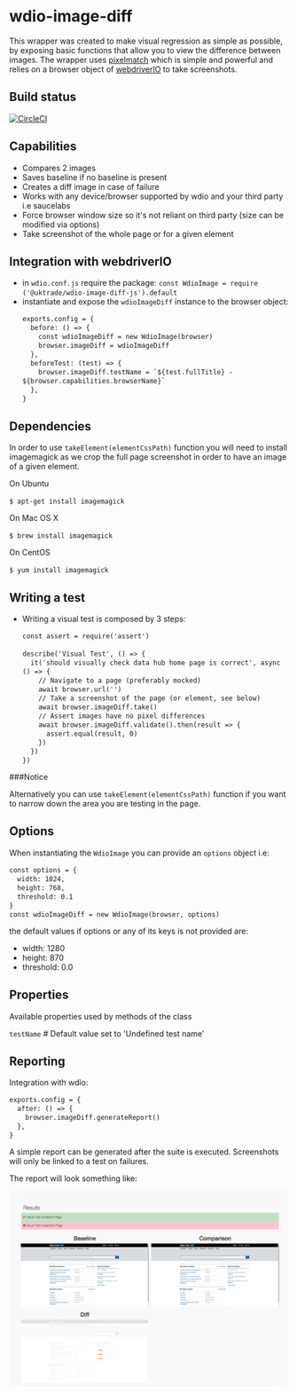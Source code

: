 # wdio-image-diff

This wrapper was created to make visual regression as simple as possible, by exposing basic functions that allow you to view the difference between images.
The wrapper uses [pixelmatch](https://github.com/mapbox/pixelmatch) which is simple and powerful and relies on a browser object of [webdriverIO](https://github.com/webdriverio) to take screenshots.

## Build status

[![CircleCI](https://circleci.com/gh/uktrade/wdio-image-diff/tree/master.svg?style=svg)](https://circleci.com/gh/uktrade/wdio-image-diff/tree/master)

## Capabilities

- Compares 2 images
- Saves baseline if no baseline is present
- Creates a diff image in case of failure
- Works with any device/browser supported by wdio and your third party i.e saucelabs
- Force browser window size so it's not reliant on third party (size can be modified via options)
- Take screenshot of the whole page or for a given element

## Integration with webdriverIO

- in `wdio.conf.js` require the package: `const WdioImage = require ('@uktrade/wdio-image-diff-js').default`
- instantiate and expose the `wdioImageDiff` instance to the browser object:
  ```
  exports.config = {
    before: () => {
      const wdioImageDiff = new WdioImage(browser)
      browser.imageDiff = wdioImageDiff
    },
    beforeTest: (test) => {
      browser.imageDiff.testName = `${test.fullTitle} - ${browser.capabilities.browserName}`
    },
  }
  ```

## Dependencies

In order to use `takeElement(elementCssPath)` function you will need to
install imagemagick as we crop the full page screenshot in order to have
an image of a given element.

On Ubuntu

`$ apt-get install imagemagick`

On Mac OS X

`$ brew install imagemagick`

On CentOS

`$ yum install imagemagick`

## Writing a test

- Writing a visual test is composed by 3 steps:
  ```
  const assert = require('assert')

  describe('Visual Test', () => {
    it('should visually check data hub home page is correct', async () => {
      // Navigate to a page (preferably mocked)
      await browser.url('')
      // Take a screenshot of the page (or element, see below)
      await browser.imageDiff.take()
      // Assert images have no pixel differences
      await browser.imageDiff.validate().then(result => {
        assert.equal(result, 0)
      })
    })
  })
  ```

###Notice

Alternatively you can use `takeElement(elementCssPath)` function if you want to
narrow down the area you are testing in the page.

## Options

When instantiating the `WdioImage` you can provide an `options` object i.e:

```
const options = {
  width: 1024,
  height: 768,
  threshold: 0.1
}
const wdioImageDiff = new WdioImage(browser, options)
```

the default values if options or any of its keys is not provided are:
  - width: 1280
  - height: 870
  - threshold: 0.0

## Properties

Available properties used by methods of the class

`testName` # Default value set to 'Undefined test name'

## Reporting

Integration with wdio:

```
exports.config = {
  after: () => {
    browser.imageDiff.generateReport()
  },
}
```

A simple report can be generated after the suite is executed.
Screenshots will only be linked to a test on failures.

The report will look something like:

![WDIO Image Diff Report](report-example.png)
